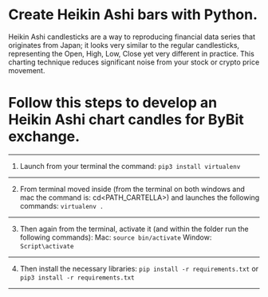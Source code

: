 # Create Heikin Ashi bars with Python. 

Heikin Ashi candlesticks are a way to reproducing financial data series that originates from Japan; it looks very similar to the regular candlesticks, representing the Open, High, Low, Close yet very different in practice. This charting technique reduces significant noise from your stock or crypto price movement.

# Follow this steps to develop an Heikin Ashi chart candles for ByBit exchange. 

-----------------------------------------------------------------------------------------------------------------------------
1) Launch from your terminal the command: `pip3 install virtualenv`
-----------------------------------------------------------------------------------------------------------------------------
2) From terminal moved inside (from the terminal on both windows and mac the command is: cd<PATH_CARTELLA>) 
   and launches the following commands: `virtualenv .`
-----------------------------------------------------------------------------------------------------------------------------
3) Then again from the terminal, activate it (and within the folder run the following commands):
   Mac: `source bin/activate`
   Window: `Script\activate`
-----------------------------------------------------------------------------------------------------------------------------
4) Then install the necessary libraries: `pip install -r requirements.txt` or `pip3 install -r requirements.txt`
-----------------------------------------------------------------------------------------------------------------------------

